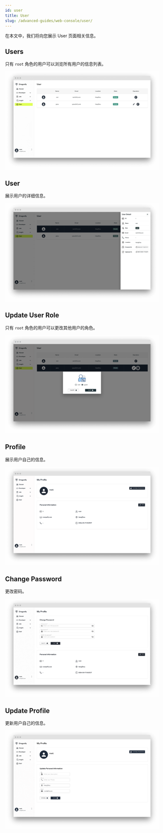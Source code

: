 ```yaml
---
id: user
title: User
slug: /advanced-guides/web-console/user/
---
```


在本文中，我们将向您展示 User 页面相关信息。

## Users

只有 `root` 角色的用户可以浏览所有用户的信息列表。

![users](../../resource/advanced-guides/web-console/user/users.png)

## User

展示用户的详细信息。

![user](../../resource/advanced-guides/web-console/user/user.png)

## Update User Role

只有 `root` 角色的用户可以更改其他用户的角色。

![update-user-role](../../resource/advanced-guides/web-console/user/update-user-role.png)

## Profile

展示用户自己的信息。

![profile](../../resource/advanced-guides/web-console/user/profile.png)

## Change Password

更改密码。

![change-password](../../resource/advanced-guides/web-console/user/change-password.png)

## Update Profile

更新用户自己的信息。

![update-profile](../../resource/advanced-guides/web-console/user/update-profile.png)
